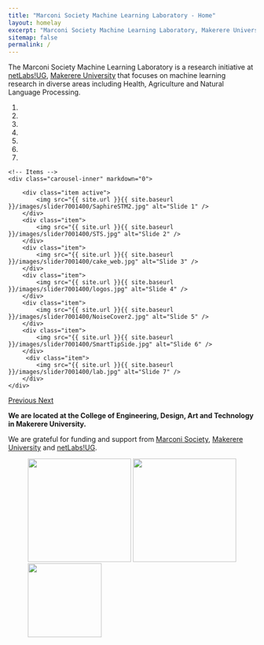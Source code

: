 ```yaml
---
title: "Marconi Society Machine Learning Laboratory - Home"
layout: homelay
excerpt: "Marconi Society Machine Learning Laboratory, Makerere University."
sitemap: false
permalink: /
---
```


The Marconi Society Machine Learning Laboratory is a research initiative at [netLabs!UG](http://www.netlabsug.org/),
[Makerere University](https://www.mak.ac.ug/) that focuses on machine learning research in diverse areas including
Health, Agriculture and Natural Language Processing.


<div markdown="0" id="carousel" class="carousel slide" data-ride="carousel" data-interval="5000" data-pause="hover" >
    <!-- Menu -->
    <ol class="carousel-indicators">
        <li data-target="#carousel" data-slide-to="0" class="active"></li>
        <li data-target="#carousel" data-slide-to="1"></li>
        <li data-target="#carousel" data-slide-to="2"></li>
        <li data-target="#carousel" data-slide-to="3"></li>
        <li data-target="#carousel" data-slide-to="4"></li>
        <li data-target="#carousel" data-slide-to="5"></li>
        <li data-target="#carousel" data-slide-to="6"></li>
    </ol>

    <!-- Items -->
    <div class="carousel-inner" markdown="0">

        <div class="item active">
            <img src="{{ site.url }}{{ site.baseurl }}/images/slider7001400/SaphireSTM2.jpg" alt="Slide 1" />
        </div>
        <div class="item">
            <img src="{{ site.url }}{{ site.baseurl }}/images/slider7001400/STS.jpg" alt="Slide 2" />
        </div>
        <div class="item">
            <img src="{{ site.url }}{{ site.baseurl }}/images/slider7001400/cake_web.jpg" alt="Slide 3" />
        </div>
        <div class="item">
            <img src="{{ site.url }}{{ site.baseurl }}/images/slider7001400/logos.jpg" alt="Slide 4" />
        </div>
        <div class="item">
            <img src="{{ site.url }}{{ site.baseurl }}/images/slider7001400/NoiseCover2.jpg" alt="Slide 5" />
        </div>
        <div class="item">
            <img src="{{ site.url }}{{ site.baseurl }}/images/slider7001400/SmartTipSide.jpg" alt="Slide 6" />
        </div>       
         <div class="item">
            <img src="{{ site.url }}{{ site.baseurl }}/images/slider7001400/lab.jpg" alt="Slide 7" />
        </div>
    </div>
  <a class="left carousel-control" href="#carousel" role="button" data-slide="prev">
    <span class="glyphicon glyphicon-chevron-left" aria-hidden="true"></span>
    <span class="sr-only">Previous</span>
  </a>
  <a class="right carousel-control" href="#carousel" role="button" data-slide="next">
    <span class="glyphicon glyphicon-chevron-right" aria-hidden="true"></span>
    <span class="sr-only">Next</span>
  </a>
</div>

**We are located at the College of Engineering, Design, Art and Technology in Makerere University.**

We are grateful for funding and support from [Marconi Society](https://marconisociety.org/), [Makerere University](https://www.mak.ac.ug/) and [netLabs!UG](http://www.netlabsug.org/).

<figure class="fourth">
  <img src="{{ site.url }}{{ site.baseurl }}/images/logopic/Marconi.png" style="width: 210px">
  <img src="{{ site.url }}{{ site.baseurl }}/images/logopic/cropped-netLabsUG-small.png" style="width: 210px">
  <img src="{{ site.url }}{{ site.baseurl }}/images/logopic/mak-logo-sm.png" style="width: 150px">
</figure>
